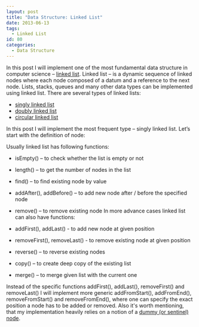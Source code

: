 ```yaml
---
layout: post
title: "Data Structure: Linked List"
date: 2013-06-13
tags:
  - Linked List
id: 80
categories:
  - Data Structure
---
```


In this post I will implement one of the most fundamental data structure in computer science – [linked list](https://en.wikipedia.org/wiki/Linked_list). Linked list – is a dynamic sequence of linked nodes where each node composed of a datum and a reference to the next node. Lists, stacks, queues and many other data types can be implemented using linked list. There are several types of linked lists:

*   [singly linked list](https://en.wikipedia.org/wiki/Linked_list#Singly_linked_list)
*   [doubly linked list](https://en.wikipedia.org/wiki/Linked_list#Doubly_linked_list)
*   [circular linked list](https://en.wikipedia.org/wiki/Linked_list#Circular_list)

In this post I will implement the most frequent type – singly linked list. Let’s start with the definition of node:

<script src="http://gist-it.appspot.com/https://github.com/sergejusb/algorithms/blob/master/data-structures/node.js?footer=minimal">
</script>

Usually linked list has following functions:

*   isEmpty() – to check whether the list is empty or not
*   length() – to get the number of nodes in the list
*   find() – to find existing node by value
*   addAfter(), addBefore() – to add new node after / before the specified node
*   remove() – to remove existing node
In more advance cases linked list can also have functions:

*   addFirst(), addLast() - to add new node at given position
*   removeFirst(), removeLast() - to remove existing node at given position
*   reverse() – to reverse existing nodes
*   copy() – to create deep copy of the existing list
*   merge() – to merge given list with the current one

Instead of the specific functions addFirst(), addLast(), removeFirst() and removeLast() I will implement more generic addFromStart(), addFromEnd(), removeFromStart() and removeFromEnd(), where one can specify the exact position a node has to be added or removed. Also it's worth mentioning, that my implementation heavily relies on a notion of a [dummy (or sentinel) node](https://en.wikipedia.org/wiki/Linked_list#Sentinel_nodes).

<script src="http://gist-it.appspot.com/https://github.com/sergejusb/algorithms/blob/master/data-structures/linkedList.js?footer=minimal">
</script>